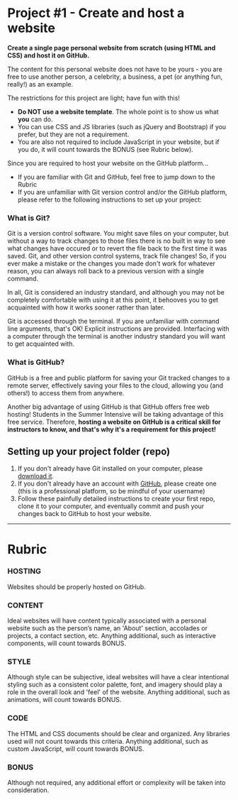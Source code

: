 # Project #1 - Create and host a website  
**Create a single page personal website from scratch (using HTML and CSS) and host it on GitHub.**

The content for this personal website does not have to be yours - you are free to use another person, a celebrity, a business, a pet (or anything fun, really!) as an example.

The restrictions for this project are light; have fun with this!
-  **Do NOT use a website template**. The whole point is to show us what __you__ can do.
-  You can use CSS and JS libraries (such as jQuery and Bootstrap) if you prefer, but they are not a requirement.
-  You are also not required to include JavaScript in your website, but if you do, it will count towards the BONUS (see Rubric below).

Since you are required to host your website on the GitHub platform...  
-  If you are familiar with Git and GitHub, feel free to jump down to the Rubric
-  If you are unfamiliar with Git version control and/or the GitHub platform, please refer to the following instructions to set up your project:

### What is Git?
Git is a version control software. You might save files on your computer, but without a way to track changes to those files there is no built in way to see what changes have occured or to revert the file back to the first time it was saved. Git, and other version control systems, track file changes! So, if you ever make a mistake or the changes you made don't work for whatever reason, you can always roll back to a previous version with a single command.

In all, Git is considered an industry standard, and although you may not be completely comfortable with using it at this point, it behooves you to get acquainted with how it works sooner rather than later.

Git is accessed through the terminal. If you are unfamiliar with command line arguments, that's OK! Explicit instructions are provided. Interfacing with a computer through the terminal is another industry standard you will want to get acquainted with.

### What is GitHub?
GitHub is a free and public platform for saving your Git tracked changes to a remote server, effectively saving your files to the cloud, allowing you (and others!) to access them from anywhere.

Another big advantage of using GitHub is that GitHub offers free web hosting! Students in the Summer Intensive will be taking advantage of this free service. Therefore, __hosting a website on GitHub is a critical skill for instructors to know, and that's why it's a requirement for this project!__

## Setting up your project folder (repo)
1. If you don't already have Git installed on your computer, please [download it](https://git-scm.com/downloads).
2. If you don't already have an account with [GitHub](https://github.com), please create one (this is a professional platform, so be mindful of your username)
3. Follow these painfully detailed instructions to create your first repo, clone it to your computer, and eventually commit and push your changes back to GitHub to host your website.
---
# Rubric
### HOSTING
Websites should be properly hosted on GitHub.
### CONTENT
Ideal websites will have content typically associated with a personal website such as the person’s name, an 'About' section, accolades or projects, a contact section, etc. Anything additional, such as interactive components, will count towards BONUS.
### STYLE
Although style can be subjective, ideal websites will have a clear intentional styling such as a consistent color palette, font, and imagery should play a role in the overall look and 'feel' of the website. Anything additional, such as animations, will count towards BONUS.
### CODE
The HTML and CSS documents should be clear and organized. Any libraries used will not count towards this criteria. Anything additional, such as custom JavaScript, will count towards BONUS.
### BONUS
Although not required, any additional effort or complexity will be taken into consideration.
